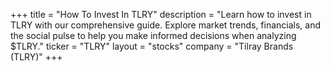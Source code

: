 +++
title = "How To Invest In TLRY"
description = "Learn how to invest in TLRY with our comprehensive guide. Explore market trends, financials, and the social pulse to help you make informed decisions when analyzing $TLRY."
ticker = "TLRY"
layout = "stocks"
company = "Tilray Brands (TLRY)"
+++


